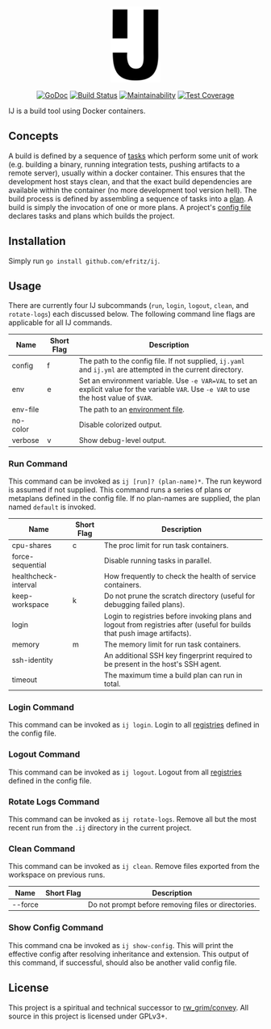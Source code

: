<p align="center">
    <img width="100" src="https://github.com/efritz/ij/blob/master/ij.svg" alt="IJ logo">
</p>

<p align="center">
    <a href="https://godoc.org/github.com/efritz/ij"><img src="https://godoc.org/github.com/efritz/ij?status.svg" alt="GoDoc"></a>
    <a href="http://travis-ci.org/efritz/ij"><img src="https://secure.travis-ci.org/efritz/ij.png" alt="Build Status"></a>
    <a href="https://codeclimate.com/github/efritz/ij/maintainability"><img src="https://api.codeclimate.com/v1/badges/63b7e45a56b21d361a62/maintainability" alt="Maintainability"></a>
    <a href="https://codeclimate.com/github/efritz/ij/test_coverage"><img src="https://api.codeclimate.com/v1/badges/63b7e45a56b21d361a62/test_coverage" alt="Test Coverage"></a>
</p>

IJ is a build tool using Docker containers.

## Concepts

A build is defined by a sequence of [tasks](https://github.com/efritz/ij/blob/master/docs/tasks.md#user-content-tasks) which perform some unit of work (e.g. building a binary, running integration tests, pushing artifacts to a remote server), usually within a docker container. This ensures that the development host stays clean, and that the exact build dependencies are available within the container (no more development tool version hell). The build process is defined by assembling a sequence of tasks into a [plan](https://github.com/efritz/ij/blob/master/docs/plans.md#user-content-plans). A build is simply the invocation of one or more plans. A project's [config file](https://github.com/efritz/ij/blob/master/docs/config.md#user-content-config) declares tasks and plans which builds the project.

## Installation

Simply run `go install github.com/efritz/ij`.

## Usage

There are currently four IJ subcommands (`run`, `login`, `logout`, `clean`, and `rotate-logs`) each discussed below. The following command line flags are applicable for all IJ commands.

| Name     | Short Flag | Description |
| -------- | ---------- | ----------- |
| config   | f          | The path to the config file. If not supplied, `ij.yaml` and `ij.yml` are attempted in the current directory. |
| env      | e          | Set an environment variable. Use `-e VAR=VAL` to set an explicit value for the variable `VAR`. Use `-e VAR` to use the host value of `$VAR`. |
| env-file |            | The path to an [environment file](https://github.com/efritz/ij/blob/master/docs/environment.md#user-content-environment-files). |
| no-color |            | Disable colorized output. |
| verbose  | v          | Show debug-level output. |

### Run Command

This command can be invoked as `ij [run]? (plan-name)*`. The run keyword is assumed if not supplied. This command runs a series of plans or metaplans defined in the config file. If no plan-names are supplied, the plan named `default` is invoked.

| Name                 | Short Flag | Description |
| -------------------- | ---------- | ----------- |
| cpu-shares           | c          | The proc limit for run task containers. |
| force-sequential     |            | Disable running tasks in parallel. |
| healthcheck-interval |            | How frequently to check the health of service containers. |
| keep-workspace       | k          | Do not prune the scratch directory (useful for debugging failed plans). |
| login                |            | Login to registries before invoking plans and logout from registries after (useful for builds that push image artifacts). |
| memory               | m          | The memory limit for run task containers. |
| ssh-identity         |            | An additional SSH key fingerprint required to be present in the host's SSH agent. |
| timeout              |            | The maximum time a build plan can run in total. |

### Login Command

This command can be invoked as `ij login`. Login to all [registries](https://github.com/efritz/ij/blob/master/docs/registries.md#user-content-registries) defined in the config file.

### Logout Command

This command can be invoked as `ij logout`. Logout from all [registries](https://github.com/efritz/ij/blob/master/docs/registries.md#user-content-registries) defined in the config file.

### Rotate Logs Command

This command can be invoked as `ij rotate-logs`. Remove all but the most recent run from the `.ij` directory in the current project.

### Clean Command

This command can be invoked as `ij clean`. Remove files exported from the workspace on previous runs.

| Name                 | Short Flag | Description |
| -------------------- | ---------- | ----------- |
| --force              |            | Do not prompt before removing files or directories. |

### Show Config Command

This command cna be invoked as `ij show-config`. This will print the effective config after resolving inheritance and extension. This output of this command, if successful, should also be another valid config file.

## License

This project is a spiritual and technical successor to [rw_grim/convey](https://bitbucket.org/rw_grim/convey). All source in this project is licensed under GPLv3+.
